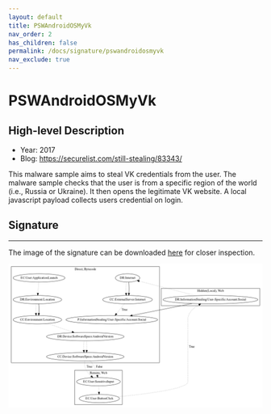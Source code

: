 ```yaml
---
layout: default
title: PSWAndroidOSMyVk
nav_order: 2
has_children: false
permalink: /docs/signature/pswandroidosmyvk
nav_exclude: true
---
```


# PSWAndroidOSMyVk

## High-level Description

* Year: 2017
* Blog: https://securelist.com/still-stealing/83343/

This malware sample aims to steal VK credentials from the user. The malware sample checks that the user is from a specific region of the world (i.e., Russia or Ukraine). It then opens the legitimate VK website. A local javascript payload collects users credential on login.

## Signature
---

The image of the signature can be downloaded [here](../../img/signatures/PSWAndroidOSMyVk.png) for closer inspection.

![](../../img/signatures/PSWAndroidOSMyVk.png)